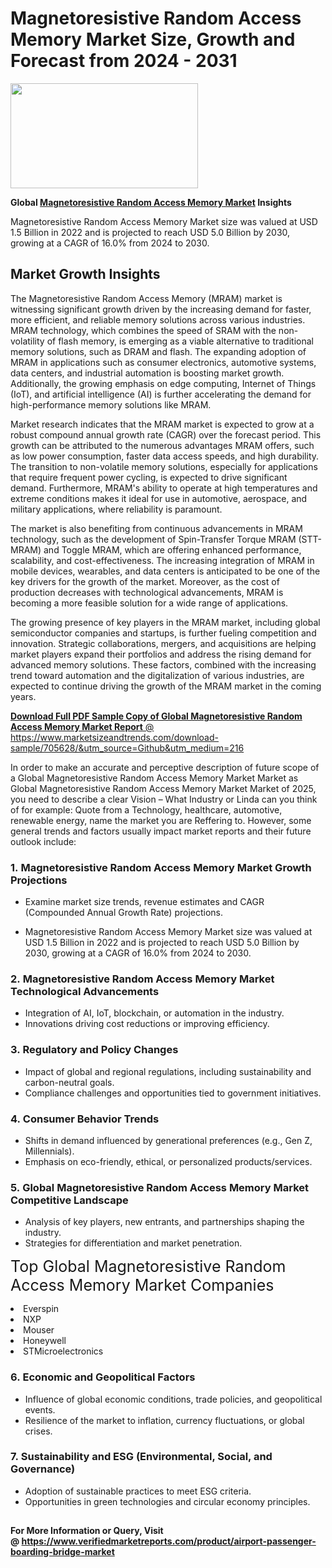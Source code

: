 <H1>Magnetoresistive Random Access Memory Market Size, Growth and Forecast from 2024 - 2031</H1><img class="aligncenter size-medium wp-image-584254" src="https://thirdeyenews.in/wp-content/uploads/2024/09/Global-Market-Research-300x168.jpeg" alt="" width="300" height="168" /><p><strong>Global&nbsp;<a href="https://www.marketsizeandtrends.com/download-sample/705628/&amp;utm_source=Github&utm_medium=216">Magnetoresistive Random Access Memory Market</a> Insights</strong></p><p>Magnetoresistive Random Access Memory Market size was valued at USD 1.5 Billion in 2022 and is projected to reach USD 5.0 Billion by 2030, growing at a CAGR of 16.0% from 2024 to 2030.</p><p><h2>Market Growth Insights</h2> <p>The Magnetoresistive Random Access Memory (MRAM) market is witnessing significant growth driven by the increasing demand for faster, more efficient, and reliable memory solutions across various industries. MRAM technology, which combines the speed of SRAM with the non-volatility of flash memory, is emerging as a viable alternative to traditional memory solutions, such as DRAM and flash. The expanding adoption of MRAM in applications such as consumer electronics, automotive systems, data centers, and industrial automation is boosting market growth. Additionally, the growing emphasis on edge computing, Internet of Things (IoT), and artificial intelligence (AI) is further accelerating the demand for high-performance memory solutions like MRAM.</p> <p><a href="#"></a></p> <p>Market research indicates that the MRAM market is expected to grow at a robust compound annual growth rate (CAGR) over the forecast period. This growth can be attributed to the numerous advantages MRAM offers, such as low power consumption, faster data access speeds, and high durability. The transition to non-volatile memory solutions, especially for applications that require frequent power cycling, is expected to drive significant demand. Furthermore, MRAM's ability to operate at high temperatures and extreme conditions makes it ideal for use in automotive, aerospace, and military applications, where reliability is paramount.</p> <p>The market is also benefiting from continuous advancements in MRAM technology, such as the development of Spin-Transfer Torque MRAM (STT-MRAM) and Toggle MRAM, which are offering enhanced performance, scalability, and cost-effectiveness. The increasing integration of MRAM in mobile devices, wearables, and data centers is anticipated to be one of the key drivers for the growth of the market. Moreover, as the cost of production decreases with technological advancements, MRAM is becoming a more feasible solution for a wide range of applications.</p> <p>The growing presence of key players in the MRAM market, including global semiconductor companies and startups, is further fueling competition and innovation. Strategic collaborations, mergers, and acquisitions are helping market players expand their portfolios and address the rising demand for advanced memory solutions. These factors, combined with the increasing trend toward automation and the digitalization of various industries, are expected to continue driving the growth of the MRAM market in the coming years.</p> <p><a href="#"></p><p><span class=""><strong>Download Full PDF Sample Copy of Global Magnetoresistive Random Access Memory Market Report</strong> @ <a href="https://www.marketsizeandtrends.com/download-sample/705628/&amp;utm_source=Github&utm_medium=216" target="_blank">https://www.marketsizeandtrends.com/download-sample/705628/&amp;utm_source=Github&utm_medium=216</a></span></p><p>In order to make an accurate and perceptive description of future scope of a Global&nbsp;Magnetoresistive Random Access Memory Market Market as Global&nbsp;Magnetoresistive Random Access Memory Market Market of 2025, you need to describe a clear Vision &ndash; What Industry or Linda can you think of for example: Quote from a Technology, healthcare, automotive, renewable energy, name the market you are Reffering to. However, some general trends and factors usually impact market reports and their future outlook include:</p><h3>1.&nbsp;<strong>Magnetoresistive Random Access Memory Market Growth Projections</strong></h3><ul><li>Examine market size trends, revenue estimates and CAGR (Compounded Annual Growth Rate) projections.</li><li><p>Magnetoresistive Random Access Memory Market size was valued at USD 1.5 Billion in 2022 and is projected to reach USD 5.0 Billion by 2030, growing at a CAGR of 16.0% from 2024 to 2030.</p></li></ul><h3>2.&nbsp;<strong>Magnetoresistive Random Access Memory Market Technological Advancements</strong></h3><ul><li>Integration of AI, IoT, blockchain, or automation in the industry.</li><li>Innovations driving cost reductions or improving efficiency.</li></ul><h3>3.&nbsp;<strong>Regulatory and Policy Changes</strong></h3><ul><li>Impact of global and regional regulations, including sustainability and carbon-neutral goals.</li><li>Compliance challenges and opportunities tied to government initiatives.</li></ul><h3>4.&nbsp;<strong>Consumer Behavior Trends</strong></h3><ul><li>Shifts in demand influenced by generational preferences (e.g., Gen Z, Millennials).</li><li>Emphasis on eco-friendly, ethical, or personalized products/services.</li></ul><h3>5.&nbsp;<strong>Global Magnetoresistive Random Access Memory Market Competitive Landscape</strong></h3><ul><li>Analysis of key players, new entrants, and partnerships shaping the industry.</li><li>Strategies for differentiation and market penetration.</li></ul><p data-pm-slice="1 1 []"><span style="color: inherit; font-family: inherit; font-size: 25px;">Top Global Magnetoresistive Random Access Memory Market Companies</span></p><div class="" data-test-id=""><p><li>Everspin</li><li> NXP</li><li> Mouser</li><li> Honeywell</li><li> STMicroelectronics</li></p></div><h3>6.&nbsp;<strong>Economic and Geopolitical Factors</strong></h3><ul><li>Influence of global economic conditions, trade policies, and geopolitical events.</li><li>Resilience of the market to inflation, currency fluctuations, or global crises.</li></ul><h3>7.&nbsp;<strong>Sustainability and ESG (Environmental, Social, and Governance)</strong></h3><ul><li>Adoption of sustainable practices to meet ESG criteria.</li><li>Opportunities in green technologies and circular economy principles.</li></ul><h2><strong style="font-size: 14px;">For More Information or Query, Visit @&nbsp;</strong><a style="background-color: #ffffff; font-size: 14px;" href="https://www.marketsizeandtrends.com/report/magnetoresistive-random-access-memory-market/" target="_blank">https://www.verifiedmarketreports.com/product/airport-passenger-boarding-bridge-market</a></h2>

